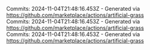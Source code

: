 Commits: 2024-11-04T21:48:16.453Z - Generated via https://github.com/marketplace/actions/artificial-grass
<br>
Commits: 2024-11-04T21:48:16.453Z - Generated via https://github.com/marketplace/actions/artificial-grass
<br>
Commits: 2024-11-04T21:48:16.453Z - Generated via https://github.com/marketplace/actions/artificial-grass
<br>
